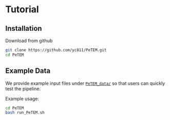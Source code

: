 # Tutorial
## Installation
Download from github
```bash
git clone https://github.com/yc811/PeTEM.git
cd PeTEM
```

##  Example Data
We provide example input files under [`PeTEM_data/`](PeTEM_data) so that users can quickly test the pipeline.

Example usage:
```bash
cd PeTEM
bash run_PeTEM.sh
```
